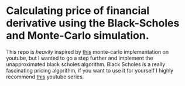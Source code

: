# Calculating price of financial derivative using the Black-Scholes and Monte-Carlo simulation. 



This repo is *heavily* inspired by [this](https://www.youtube.com/watch?v=VNdft7460Sg&) monte-carlo implementation on youtube, but I wanted to go a step further and implement the unapproximated black scholes algorithm. 
Black Scholes is a really fascinating pricing algorithm, if you want to use it for yourself I highly recommend [this](https://www.youtube.com/playlist?list=PLeJXxpEi4UA_WEe2LLE5DmhDdqoz_aiNR) youtube series. 